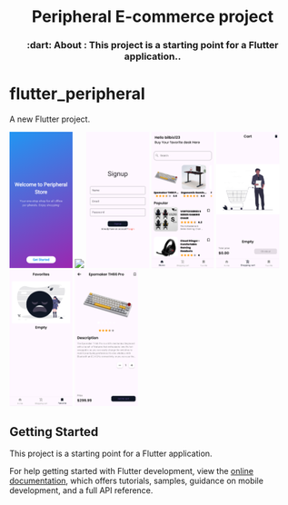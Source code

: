 <h1 align="center">Peripheral E-commerce project</h1>

<h3 align="center">
   :dart: About : 
  This project is a starting point for a Flutter application..
</h3>

# flutter_peripheral

A new Flutter project.

<img src="assets/ss/localhost_51620_(iPhone 12 Pro).png" width="22%" /> <img src="assets/ss/localhost_51620_(iPhone 12 Pro)1.png.png" width="22%" /> <img src="assets/ss/localhost_51620_(iPhone 12 Pro)2.png" width="22%" /> <img src="assets/ss/localhost_51620_(iPhone 12 Pro)3.png" width="22%" /> <img src="assets/ss/localhost_51620_(iPhone 12 Pro)4.png" width="22%" /> <img src="assets/ss/localhost_51620_(iPhone 12 Pro)5.png" width="22%" /> <img src="assets/ss/localhost_51620_(iPhone 12 Pro)6.png" width="22%" /> 

## Getting Started

This project is a starting point for a Flutter application.

For help getting started with Flutter development, view the
[online documentation](https://docs.flutter.dev/), which offers tutorials,
samples, guidance on mobile development, and a full API reference.
